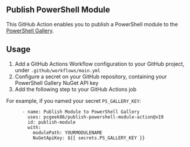 ## Publish PowerShell Module

This GitHub Action enables you to publish a PowerShell module to the [PowerShell Gallery](https://powershellgallery.com).

## Usage

1. Add a GitHub Actions Workflow configuration to your GitHub project, under `.github/workflows/main.yml`
2. Configure a secret on your GitHub repository, containing your PowerShell Gallery NuGet API key
3. Add the following step to your GitHub Actions job

For example, if you named your secret `PS_GALLERY_KEY`:

```
      - name: Publish Module to PowerShell Gallery
        uses: pcgeek86/publish-powershell-module-action@v19
        id: publish-module
        with:
          modulePath: YOURMODULENAME
          NuGetApiKey: ${{ secrets.PS_GALLERY_KEY }}
```
